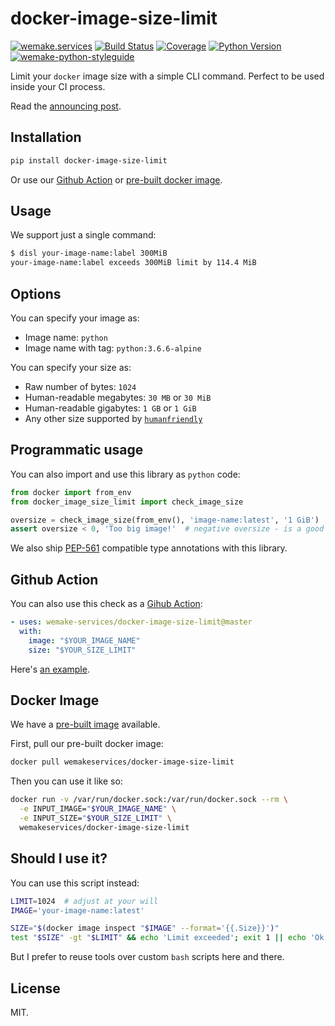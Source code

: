 # docker-image-size-limit

[![wemake.services](https://img.shields.io/badge/%20-wemake.services-green.svg?label=%20&logo=data%3Aimage%2Fpng%3Bbase64%2CiVBORw0KGgoAAAANSUhEUgAAABAAAAAQCAMAAAAoLQ9TAAAABGdBTUEAALGPC%2FxhBQAAAAFzUkdCAK7OHOkAAAAbUExURQAAAAAAAAAAAAAAAAAAAAAAAAAAAAAAAP%2F%2F%2F5TvxDIAAAAIdFJOUwAjRA8xXANAL%2Bv0SAAAADNJREFUGNNjYCAIOJjRBdBFWMkVQeGzcHAwksJnAPPZGOGAASzPzAEHEGVsLExQwE7YswCb7AFZSF3bbAAAAABJRU5ErkJggg%3D%3D)](https://wemake.services)
[![Build Status](https://travis-ci.org/wemake-services/docker-image-size-limit.svg?branch=master)](https://travis-ci.org/wemake-services/docker-image-size-limit)
[![Coverage](https://coveralls.io/repos/github/wemake-services/docker-image-size-limit/badge.svg?branch=master)](https://coveralls.io/github/wemake-services/docker-image-size-limit?branch=master)
[![Python Version](https://img.shields.io/pypi/pyversions/docker-image-size-limit.svg)](https://pypi.org/project/docker-image-size-limit/)
[![wemake-python-styleguide](https://img.shields.io/badge/style-wemake-000000.svg)](https://github.com/wemake-services/wemake-python-styleguide)

Limit your `docker` image size with a simple CLI command.
Perfect to be used inside your CI process.

Read the [announcing post](https://sobolevn.me/2019/03/announcing-docker-image-size-limit).


## Installation

```bash
pip install docker-image-size-limit
```

Or use our [Github Action](https://github.com/wemake-services/docker-image-size-limit#github-action) or [pre-built docker image](https://github.com/wemake-services/docker-image-size-limit#docker-image).


## Usage

We support just a single command:

```bash
$ disl your-image-name:label 300MiB
your-image-name:label exceeds 300MiB limit by 114.4 MiB
```


## Options

You can specify your image as:

- Image name: `python`
- Image name with tag: `python:3.6.6-alpine`

You can specify your size as:

- Raw number of bytes: `1024`
- Human-readable megabytes: `30 MB` or `30 MiB`
- Human-readable gigabytes: `1 GB` or `1 GiB`
- Any other size supported by [`humanfriendly`](https://humanfriendly.readthedocs.io/en/latest/api.html#humanfriendly.parse_size)


## Programmatic usage

You can also import and use this library as `python` code:

```python
from docker import from_env
from docker_image_size_limit import check_image_size

oversize = check_image_size(from_env(), 'image-name:latest', '1 GiB')
assert oversize < 0, 'Too big image!'  # negative oversize - is a good thing!
```

We also ship [PEP-561](https://www.python.org/dev/peps/pep-0561/)
compatible type annotations with this library.


## Github Action

You can also use this check as a [Gihub Action](https://github.com/marketplace/actions/docker-image-size-limit):

```yaml
- uses: wemake-services/docker-image-size-limit@master
  with:
    image: "$YOUR_IMAGE_NAME"
    size: "$YOUR_SIZE_LIMIT"
```

Here's [an example](https://github.com/wemake-services/docker-image-size-limit/actions?query=workflow%3Adisl).


## Docker Image

We have a [pre-built image](https://hub.docker.com/r/wemakeservices/docker-image-size-limit) available.

First, pull our pre-built docker image:

```bash
docker pull wemakeservices/docker-image-size-limit
```

Then you can use it like so:

```bash
docker run -v /var/run/docker.sock:/var/run/docker.sock --rm \
  -e INPUT_IMAGE="$YOUR_IMAGE_NAME" \
  -e INPUT_SIZE="$YOUR_SIZE_LIMIT" \
  wemakeservices/docker-image-size-limit
```


## Should I use it?

You can use this script instead:

```bash
LIMIT=1024  # adjust at your will
IMAGE='your-image-name:latest'

SIZE="$(docker image inspect "$IMAGE" --format='{{.Size}}')"
test "$SIZE" -gt "$LIMIT" && echo 'Limit exceeded'; exit 1 || echo 'Ok!'
```

But I prefer to reuse tools over
custom `bash` scripts here and there.


## License

MIT.
